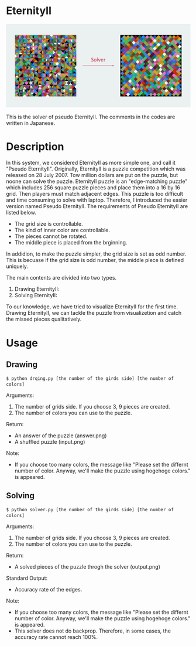 # EternityII
<div align="center">
<img src="images/eternity.png" alt="" title="", width="800">
</div>

This is the solver of pseudo EternityII. The comments in the codes are written in Japanese.

# Description
In this system, we considered EternityII as more simple one, and call it "Pseudo EternityII". Originally, EternityII is a puzzle competition which was released on 28 July 2007. Tow million dollars are put on the puzzle, but noone can solve the puzzle. EternityII puzzle is an "edge-matching puzzle" which includes 256 square puzzle pieces and place them into a 16 by 16 grid. Then players must match adjacent edges. This puzzle is too difficult and time consuming to solve with laptop. Therefore, I introduced the easier version named Pseudo EternityII. The requirements of Pseudo EternityII are listed below.

- The grid size is controllable.
- The kind of inner color are controllable.
- The pieces cannot be rotated.
- The middle piece is placed from the brginning.

In addidion, to make the puzzle simpler, the grid size is set as odd number. This is becuase if the grid size is odd number, the middle piece is defined uniquely.


The main contents are divided into two types. 


1. Drawing EternityII: 
2. Solving EternityII: 


To our knowledge, we have tried to visualize EternityII for the first time. Drawing EternityII, we can tackle the puzzle from visualizetion and catch the missed pieces qualitatively.

# Usage
## Drawing
```
$ python drqing.py [the number of the girds side] [the number of colors]
```

Arguments:  
1. The number of grids side. If you choose 3, 9 pieces are created.
2. The number of colors you can use to the puzzle.

Return:
- An answer of the puzzle (answer.png)
- A shuffled puzzle (input.png)

Note:
- If you choose too many colors, the message like "Please set the differnt number of color. Anyway, we'll make the puzzle using hogehoge colors." is appeared.

## Solving
```
$ python solver.py [the number of the girds side] [the number of colors]
```
Arguments:  
1. The number of grids side. If you choose 3, 9 pieces are created.
2. The number of colors you can use to the puzzle.

Return:
- A solved pieces of the puzzle throgh the solver (output.png)

Standard Output:
- Accuracy rate of the edges. 

Note:
- If you choose too many colors, the message like "Please set the differnt number of color. Anyway, we'll make the puzzle using hogehoge colors." is appeared.
- This solver does not do backprop. Therefore, in some cases, the accuracy rate cannot reach 100%.
